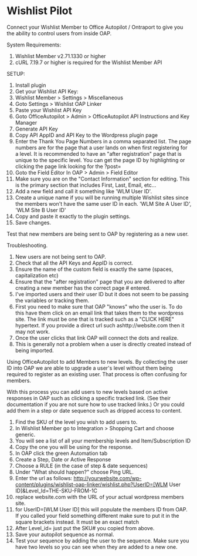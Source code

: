 Wishlist Pilot
=========
Connect your Wishlist Member to Office Autopilot / Ontraport to give you the ability to control users from inside OAP.



System Requirements:
1.	Wishlist Member v2.71.1330 or higher
2.	cURL 7.19.7 or higher is required for the Wishlist Member API

SETUP:
1.	Install plugin
2.	Get your Wishlist API Key:
1.	Wishlist Member > Settings > Miscellaneous
3.	Goto Settings > Wishlist OAP Linker
1.	Paste your Wishlist API Key
4.	Goto OfficeAutopilot > Admin >  OfficeAutopilot API Instructions and Key Manager
1.	Generate API Key
2.	Copy API AppID and API Key to the Wordpress plugin page
5.	Enter the Thank You Page Numbers in a comma separated list.  The page numbers are for the page that a user lands on when first registering for a level.  It is recommended to have an "after registration" page that is unique to the specific level.  You can get the page ID by highlighting or clicking the page link looking for the ?post=
6.	Goto the Field Editor In OAP > Admin > Field Editor
1.	Make sure you are on the "Contact Information" section for editing.  This is the primary section that includes First, Last, Email, etc…
2.	Add a new field and call it something like 'WLM User ID'.  
3.	Create a unique name if you will be running multiple Wishlist sites since the members won't have the same user ID in each.  'WLM Site A User ID', 'WLM Site B User ID'
4.	Copy and paste it exactly to the plugin settings.
7.	Save changes.

Test that new members are being sent to OAP by registering as a new user.

Troubleshooting.
1.	New users are not being sent to OAP.
1.	Check that all the API Keys and AppID is correct.
2.	Ensure the name of the custom field is exactly the same (spaces, capitalization etc)
3.	Ensure that the "after registration" page that you are delivered to after creating a new member has the correct page # entered.
2.	I've imported users and their user ID but it does not seem to be passing the variables or tracking them.
1.	First you need to make sure that OAP "knows" who the user is.  To do this have them click on an email link that takes them to the wordpress site.  The link must be one that is tracked such as a "CLICK HERE" hypertext.  If you provide a direct url such ashttp://website.com then it may not work.
2.	Once the user clicks that link OAP will connect the dots and realize.
3.	This is generally not a problem when a user is directly created instead of being imported.

Using OfficeAutopilot to add Members to new levels.
By collecting the user ID into OAP we are able to upgrade a user's level without them being required to register as an existing user.  That process is often confusing for members.

With this process you can add users to new levels based on active responses in OAP such as clicking a specific tracked link.  (See their documentation if you are not sure how to use tracked links.)  Or you could add them in a step or date sequence such as dripped access to content.

1.	Find the SKU of the level you wish to add users to.
1.	In Wishlist Member go to Integration > Shopping Cart and choose generic.
2.	You will see a list of all your membership levels and Item/Subscription ID
3.	Copy the one you will be using for the response.
2.	In OAP click the green Automation tab
1.	Create a Step, Date or Active Response
2.	Choose a RULE (in the case of step & date sequences)
3.	Under "What should happen?" choose Ping URL.
4.	Enter the url as follows: http://yourwebsite.com/wp-content/plugins/wishlist-oap-linker/wishlist.php?UserID=[WLM User ID]&Level_Id=THE-SKU-FROM-1C
5.	replace website.com with the URL of your actual wordpress members site.
6.	for UserID=[WLM User ID] this will populate the members ID from OAP.  If you called your field something different make sure to put it in the square brackets instead.  It must be an exact match
7.	After Level_id= just put the SKU# you copied from above.
8.	Save your autopilot sequence as normal.
3.	Test your sequence by adding the user to the sequence.  Make sure you have two levels so you can see when they are added to a new one.






